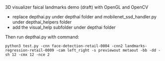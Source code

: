 3D visualizer faical landmarks demo (draft) with OpenGL and OpenCV

- replace depthai.py under depthai folder and mobilenet_ssd_handler.py under depthai_helpers folder
- add the visual_help subfolder under depthai folder

Then run depthai.py with command: 
```
python3 test.py -cnn face-detection-retail-0004 -cnn2 landmarks-regression-retail-0009 -cam left_right -s previewout metaout -bb -dd -sh 12 -cmx 12 -nce 2
```

